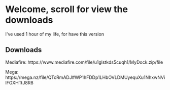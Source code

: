 # Welcome, scroll for view the downloads
I've used 1 hour of my life, for have this version
## Downloads
<p> Mediafire: https://www.mediafire.com/file/u1glstkds5cuqh1/MyDock.zip/file </p>
<p> Mega: https://mega.nz/file/QTcRmADJ#WP1hFDDp1LHbOVLDMUyequXu1NhxwNVilFGXHTtJ8R8 </p>
